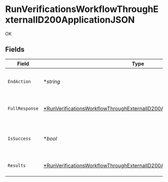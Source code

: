 # RunVerificationsWorkflowThroughExternalID200ApplicationJSON

OK


## Fields

| Field                                                                                                                                                                          | Type                                                                                                                                                                           | Required                                                                                                                                                                       | Description                                                                                                                                                                    |
| ------------------------------------------------------------------------------------------------------------------------------------------------------------------------------ | ------------------------------------------------------------------------------------------------------------------------------------------------------------------------------ | ------------------------------------------------------------------------------------------------------------------------------------------------------------------------------ | ------------------------------------------------------------------------------------------------------------------------------------------------------------------------------ |
| `EndAction`                                                                                                                                                                    | **string*                                                                                                                                                                      | :heavy_minus_sign:                                                                                                                                                             | The end result of the workflow, one of a set of end results defined by the workflow                                                                                            |
| `FullResponse`                                                                                                                                                                 | [*RunVerificationsWorkflowThroughExternalID200ApplicationJSONFullResponse](../../models/operations/runverificationsworkflowthroughexternalid200applicationjsonfullresponse.md) | :heavy_minus_sign:                                                                                                                                                             | The raw response from the verification provider. Contents depend on the verification source and type.                                                                          |
| `IsSuccess`                                                                                                                                                                    | **bool*                                                                                                                                                                        | :heavy_minus_sign:                                                                                                                                                             | Whether or not the workflow successful completed. Workflows rely on external services, which may at times fail                                                                 |
| `Results`                                                                                                                                                                      | [*RunVerificationsWorkflowThroughExternalID200ApplicationJSONResults](../../models/operations/runverificationsworkflowthroughexternalid200applicationjsonresults.md)           | :heavy_minus_sign:                                                                                                                                                             | Object mapping from the executed verifications (e.g. IDOLOGY:DOC_VERIFICATION)                                                                                                 |